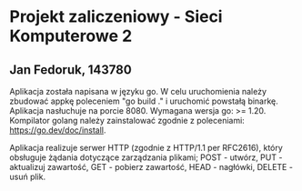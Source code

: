 # Projekt zaliczeniowy - Sieci Komputerowe 2
## Jan Fedoruk, 143780

Aplikacja została napisana w języku go. W celu uruchomienia należy zbudować appkę poleceniem "go build ." i uruchomić powstałą binarkę. Aplikacja nasłuchuje na porcie 8080. Wymagana wersja go: >= 1.20. Kompilator golang należy zainstalować zgodnie z poleceniami: https://go.dev/doc/install.

Aplikacja realizuje serwer HTTP (zgodnie z HTTP/1.1 per RFC2616), który obsługuje żądania dotyczące zarządzania plikami; POST - utwórz, PUT - aktualizuj zawartość, GET - pobierz zawartość, HEAD - nagłówki, DELETE - usuń plik.
